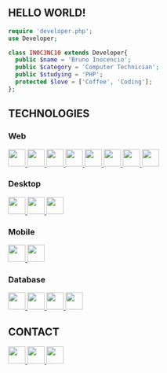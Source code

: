 ## **HELLO WORLD!**
```php
require 'developer.php';
use Developer;

class IN0C3NC10 extends Developer{
  public $name = 'Bruno Inocencio';
  public $category = 'Computer Technician';
  public $studying = 'PHP';
  protected $love = ['Coffee', 'Coding'];
};
```


## **TECHNOLOGIES**
### **Web**
<p align="left">
  <a href="https://github.com/IN0C3NC10">
    <!-- HTML5 -->
    <img height="35" src="https://img.shields.io/badge/HTML-181717?style=for-the-badge&logo=html5&logoColor=E34F26">
    <!-- CSS3 -->
    <img height="35" src="https://img.shields.io/badge/CSS-181717?&style=for-the-badge&logo=css3&logoColor=00599C">
    <!-- Javascript -->
    <img height="35" src="https://img.shields.io/badge/Javascript-181717?style=for-the-badge&logo=javascript&logoColor=ED8B00">
    <!-- JQuery -->
    <img height="35" src="https://img.shields.io/badge/JQuery-181717?style=for-the-badge&logo=jquery&logoColor=0769AD">
    <!-- Node Js -->
    <img height="35" src="https://img.shields.io/badge/Node.js-181717?style=for-the-badge&logo=node.js&logoColor=339933">
    <!-- PHP -->
    <img height="35" src="https://img.shields.io/badge/PHP-181717?style=for-the-badge&logo=php&logoColor=777BB4">
    <!-- Laravel -->
    <img height="35" src="https://img.shields.io/badge/Laravel-181717?style=for-the-badge&logo=laravel&logoColor=FF2D20">
    <!-- Vue Js -->
    <img height="35" src="https://img.shields.io/badge/Vue.js-181717?style=for-the-badge&logo=vue.js&logoColor=4FC08D">
  </a>
</p>

### **Desktop**
<p align="left">
  <a href="https://github.com/IN0C3NC10">
    <!-- C -->
    <img height="35" src="https://img.shields.io/badge/C-181717?style=for-the-badge&logo=c&logoColor=39588C">
    <!-- C# -->
    <img height="35" src="https://img.shields.io/badge/C Sharp-181717?style=for-the-badge&logo=csharp&logoColor=239120">
    <!-- Delphi -->
    <img height="35" src="https://img.shields.io/badge/Delphi-181717?style=for-the-badge&logo=delphi&logoColor=red">
  </a>
</p>

### **Mobile**
<p align="left">
  <a href="https://github.com/IN0C3NC10">
    <!-- React Native -->
    <img height="35" src="https://img.shields.io/badge/React_Native-181717?style=for-the-badge&logo=react&logoColor=61DAFB">
    <!-- Flutter -->
    <img height="35" src="https://img.shields.io/badge/Flutter-181717?style=for-the-badge&logo=flutter&logoColor=blue">
  </a>
</p>

### **Database**
<p align="left">
  <a href="https://github.com/IN0C3NC10">
    <!-- PostgreSQL -->
    <img height="35" src="https://img.shields.io/badge/PostgreSQL-181717?style=for-the-badge&logo=postgresql&logoColor=316192">
    <!-- MySQL -->
    <img height="35" src="https://img.shields.io/badge/MySQL-181717?style=for-the-badge&logo=mysql&logoColor=white">
    <!-- MongoDB -->
    <img height="35" src="https://img.shields.io/badge/MongoDB-181717?style=for-the-badge&logo=mongodb&logoColor=47A248">
    <!-- Firebase -->
    <img height="35" src="https://img.shields.io/badge/Firebase-181717?style=for-the-badge&logo=firebase&logoColor=ffbf00">
  </a>
</p>

<!-- Top-Langs -->
<!--
## **STATS**
 <p align="left">
  <a href="https://github.com/IN0C3NC10">
    <img src="https://github-readme-stats.vercel.app/api/top-langs/?username=IN0C3NC10&layout=compact&langs_count=6&theme=dark" />
  </a>
</p>
-->


## **CONTACT**
<p align="left">
  <!-- Outlook -->
  <a href="mailto:bruno.inocencio@fatec.sp.gov.br" title="Outlook" alt="Outlook" target="_blank">
    <img height="35" src="https://img.shields.io/badge/Outlook-181717?style=for-the-badge&logo=microsoft-outlook&logoColor=0078D4" />
  </a>
  <!-- Linkedin -->
  <a href="https://cutt.ly/nQlVjQV" title="Linkedin" alt="Linkedin" target="_blank">
    <img height="35" src="https://img.shields.io/badge/-LinkedIn-181717?style=for-the-badge&logo=linkedin&logoColor=%230077B5" />
  </a>
  <!-- GitHub -->
  <a href="https://in0c3nc10.github.io/INO100CIO/" title="Website no GitHub" alt="Link do Website INO100CIO" target="_blank">
    <img height="35" src="https://img.shields.io/badge/Website-181717?style=for-the-badge&logo=github&logoColor=white" />
  </a>
</p>


<!---👀 👋 🌱 💞️ 📫 ✨ ❤️--->
